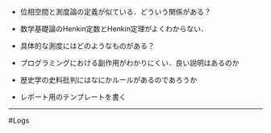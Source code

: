 - 位相空間と測度論の定義が似ている．どういう関係がある？
- 数学基礎論のHenkin定数とHenkin定理がよくわからない．
- 具体的な測度にはどのようなものがある？
- プログラミングにおける副作用がわかりにくい．良い説明はあるのか
- 歴史学の史料批判にはなにかルールがあるのであろうか

- レポート用のテンプレートを書く
---
#Logs 